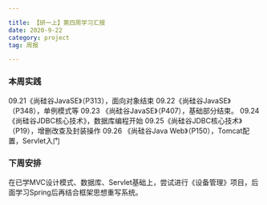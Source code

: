 ```yaml
---

title: 【研一上】第四周学习汇报
date: 2020-9-22
category: project
tag: 周报

---
```


### 本周实践
09.21《尚硅谷JavaSE》（P313），面向对象结束
09.22《尚硅谷JavaSE》（P348），单例模式等
09.23 《尚硅谷JavaSE》（P407），基础部分结束。
09.24 《尚硅谷JDBC核心技术》，数据库编程开始
09.25《尚硅谷JDBC核心技术》（P19），增删改查及封装操作
09.26 《尚硅谷Java Web》（P150），Tomcat配置，Servlet入门

### 下周安排
在已学MVC设计模式、数据库、Servlet基础上，尝试进行《设备管理》项目，后面学习Spring后再结合框架思想重写系统。
